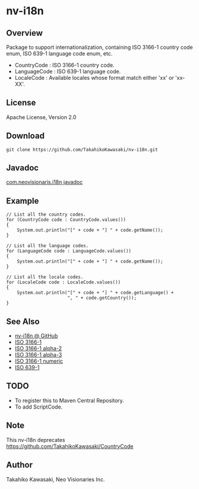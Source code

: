 nv-i18n
=======

Overview
--------

Package to support internationalization, containing ISO 3166-1 country code enum,
ISO 639-1 language code enum, etc.

* CountryCode  : ISO 3166-1 country code.
* LanguageCode : ISO 639-1 language code.
* LocaleCode   : Available locales whose format match either 'xx' or 'xx-XX'.


License
-------

Apache License, Version 2.0


Download
--------

    git clone https://github.com/TakahikoKawasaki/nv-i18n.git


Javadoc
-------

[com.neovisionaris.i18n javadoc](http://TakahikoKawasaki.github.com/nv-i18n/)


Example
-------

    // List all the country codes.
    for (CountryCode code : CountryCode.values())
    {
        System.out.println("[" + code + "] " + code.getName());
    }

    // List all the language codes.
    for (LanguageCode code : LanguageCode.values())
    {
        System.out.println("[" + code + "] " + code.getName());
    }

    // List all the locale codes.
    for (LocaleCode code : LocaleCode.values())
    {
        System.out.println("[" + code + "] " + code.getLanguage() +
                           ", " + code.getCountry());
    }


See Also
--------

* [nv-i18n @ GitHub](https://github.com/TakahikoKawasaki/nv-i18n)
* [ISO 3166-1](http://en.wikipedia.org/wiki/ISO_3166-1)
* [ISO 3166-1 alpha-2](http://en.wikipedia.org/wiki/ISO_3166-1_alpha-2)
* [ISO 3166-1 alpha-3](http://en.wikipedia.org/wiki/ISO_3166-1_alpha-3)
* [ISO 3166-1 numeric](http://en.wikipedia.org/wiki/ISO_3166-1_numeric)
* [ISO 639-1](http://en.wikipedia.org/wiki/ISO_639-1)


TODO
----

* To register this to Maven Central Repository.
* To add ScriptCode.


Note
----

This nv-i18n deprecates https://github.com/TakahikoKawasaki/CountryCode


Author
------

Takahiko Kawasaki, Neo Visionaries Inc.